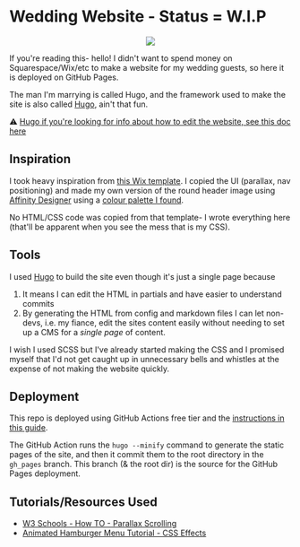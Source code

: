 # Wedding Website - Status = W.I.P

<p align="center">
<img src="https://user-images.githubusercontent.com/15078782/150659777-bf20ca44-136e-4122-82ba-bbccc8a7e034.gif">
</p>

If you're reading this- hello! I didn't want to spend money on Squarespace/Wix/etc to make a website for my wedding guests, so here it is deployed on GitHub Pages.

The man I'm marrying is called Hugo, and the framework used to make the site is also called [Hugo](https://gohugo.io/), ain't that fun.

⚠️ [Hugo if you're looking for info about how to edit the website, see this doc here](./docs/instructions-for-hugo.md)

## Inspiration

I took heavy inspiration from [this Wix template](https://www.wix.com/website-template/view/html/1883). I copied the UI (parallax, nav positioning) and made my own version of the round header image using [Affinity Designer](https://affinity.serif.com/en-gb/designer/) using a [colour palette I found](https://colorhunt.co/palette/faf2da8e97754a503de28f83).

 No HTML/CSS code was copied from that template- I wrote everything here (that'll be apparent when you see the mess that is my CSS).

## Tools

I used [Hugo](https://gohugo.io/) to build the site even though it's just a single page because
1) It means I can edit the HTML in partials and have easier to understand commits
2) By generating the HTML from config and markdown files I can let non-devs, i.e. my fiance, edit the sites content easily without needing to set up a CMS for a _single page_ of content.

I wish I used SCSS but I've already started making the CSS and I promised myself that I'd not get caught up in unnecessary bells and whistles at the expense of not making the website quickly.

## Deployment

This repo is deployed using GitHub Actions free tier and the [instructions in this guide](https://gohugo.io/hosting-and-deployment/hosting-on-github/).

The GitHub Action runs the `hugo --minify` command to generate the static pages of the site, and then it commit them to the root directory in the `gh_pages` branch. This branch (& the root dir) is the source for the GitHub Pages deployment.

## Tutorials/Resources Used

- [W3 Schools - How TO - Parallax Scrolling](https://www.w3schools.com/howto/howto_css_parallax.asp)
- [Animated Hamburger Menu Tutorial - CSS Effects](https://www.youtube.com/watch?v=dIyVTjJAkLw)
